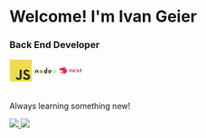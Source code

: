 <h1>Welcome! I'm Ivan Geier</h1>

<h3>Back End Developer</h3>

<div>
<img src="https://raw.githubusercontent.com/devicons/devicon/master/icons/javascript/javascript-original.svg" alt="javascript" width="40" height="40"/>
<img src="https://github.com/devicons/devicon/blob/master/icons/nodejs/nodejs-original-wordmark.svg" alt="nodejs" width="40" height="40"/>
<img src="https://github.com/devicons/devicon/blob/master/icons/nestjs/nestjs-plain-wordmark.svg" alt="nest" width="40" height="40"/>
</div>
 
<br>
<p>Always learning something new!<p> 
 

<a href="mailto:vilajr.ivan@gmail.com"><img src="https://img.shields.io/badge/Gmail-D14836?style=for-the-badge&logo=gmail&logoColor=white" /> <a/>
<a href="https://www.linkedin.com/in/ivangeier/" target="_blank"><img src="https://img.shields.io/badge/LinkedIn-0077B5?style=for-the-badge&logo=linkedin&logoColor=white" /><a/>
